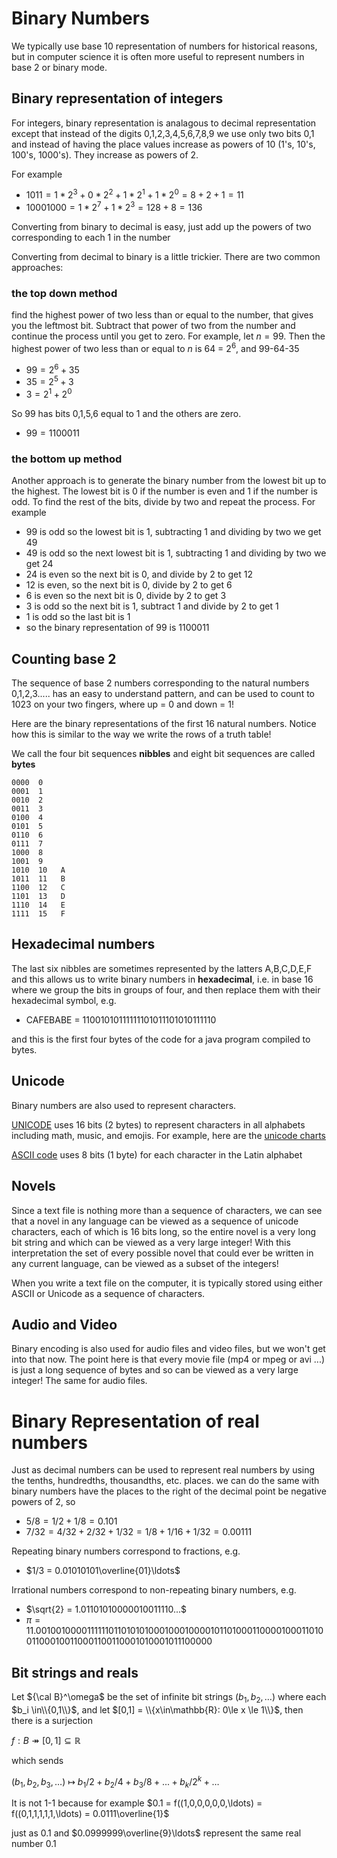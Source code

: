 # Binary Numbers
We typically use base 10 representation of numbers for historical reasons, but in computer science it is often more useful
to represent numbers in base 2 or binary mode.

## Binary representation of integers
For integers, binary representation is analagous to decimal representation except that instead of the digits 0,1,2,3,4,5,6,7,8,9
we use only two bits 0,1  and instead of having the place values increase as powers of 10 (1's, 10's, 100's, 1000's). They increase
as powers of 2.

For example
* $1011 = 1 * 2^3 + 0 * 2^2 + 1 * 2^1 + 1 * 2^0 = 8+2+1 = 11$
* $10001000 = 1 * 2^7 + 1 * 2^3 = 128+8 = 136$

Converting from binary to decimal is easy, just add up the powers of two corresponding to each 1 in the number

Converting from decimal to binary is a little trickier. There are two common approaches:

### the top down method
find the highest power of two less than or equal to the number, that gives you the leftmost bit.
Subtract that power of two from the number and continue the process until you get to zero.
For example, let $n=99$.
Then the highest power of two less than or equal to $n$ is 64 = $2^6$, and 99-64-35
* $99 = 2^6 + 35$
* $35 = 2^5 + 3$
* $3 = 2^1+2^0$

So 99 has bits 0,1,5,6 equal to 1 and the others are zero.
* $99 = 1100011$

### the bottom up method
Another approach is to generate the binary number from the lowest bit up to the highest.
The lowest bit is 0 if the number is even and 1 if the number is odd.
To find the rest of the bits, divide by two and repeat the process.
For example
* $99$ is odd so the lowest bit is 1, subtracting 1 and dividing by two we get 49
* 49 is odd so the next lowest bit is 1, subtracting 1 and dividing by two we get 24
* 24 is even so the next bit is 0, and divide by 2 to get 12
* 12 is even, so the next bit is 0, divide by 2 to get 6
* 6 is even so the next bit is 0, divide by 2 to get 3
* 3 is odd so the next bit is 1, subtract 1 and divide by 2 to get 1
* 1 is odd so the last bit is 1
* so the binary representation of 99 is 1100011

## Counting base 2
The sequence of base 2 numbers corresponding to the natural numbers 0,1,2,3..... has an easy to understand pattern,
and can be used to count to 1023 on your two fingers, where up = 0 and down = 1!

Here are the binary representations of the first 16 natural numbers. Notice how this is similar to the way we
write the rows of a truth table!

We call the four bit sequences **nibbles** and eight bit sequences are called **bytes**
```
0000  0
0001  1
0010  2
0011  3
0100  4
0101  5
0110  6
0111  7
1000  8
1001  9
1010  10   A
1011  11   B
1100  12   C
1101  13   D
1110  14   E
1111  15   F
```

## Hexadecimal numbers
The last six nibbles are sometimes represented by the latters A,B,C,D,E,F
and this allows us to write binary numbers in **hexadecimal**, i.e. in base 16
where we group the bits in groups of four, and then replace them with their hexadecimal symbol,
e.g.

* CAFEBABE = 11001010111111101011101010111110

and this is the first four bytes of the code for a java program compiled to bytes.

## Unicode
Binary numbers are also used to represent characters.

[UNICODE](https://home.unicode.org/) uses 16 bits (2 bytes) to represent characters in all alphabets including math, music, and emojis.
For example, here are the [unicode charts](https://www.unicode.org/charts/)

[ASCII code](https://www.unicode.org/charts/PDF/U0000.pdf) uses 8 bits (1 byte) for each character in the Latin alphabet

## Novels
Since a text file is nothing more than a sequence of characters, we can see that a novel in any language can be viewed as a sequence of unicode characters, each of which is 16 bits long, so the entire novel is a very long bit string and which can be viewed as a very large integer! With this interpretation the set of every possible novel that could ever be written in any current language, can be viewed as a subset of the integers!

When you write a text file on the computer, it is typically stored using either ASCII or Unicode as a sequence of characters.

## Audio and Video
Binary encoding is also used for audio files and video files, but we won't get into that now. The point here is that every movie file (mp4 or mpeg or avi ...) is just a long sequence of bytes and so can be viewed as a very large integer! The same for audio files.

# Binary Representation of real numbers
Just as decimal numbers can be used to represent real numbers by using the tenths, hundredths, thousandths, etc. places.
we can do the same with binary numbers have the places to the right of the decimal point be negative powers of 2, so

* $5/8 = 1/2 + 1/8 = 0.101$
* $7/32 = 4/32 + 2/32 + 1/32 = 1/8 + 1/16 + 1/32 = 0.00111$

Repeating binary numbers correspond to fractions, e.g.
* $1/3 = 0.01010101\overline{01}\ldots$

Irrational numbers correspond to non-repeating binary numbers, e.g.

* $\sqrt{2} = 1.01101010000010011110...$
* $\pi = 11.00100 10000 11111 10110 10101 00010 00100 00101 10100 01100 00100 01101 00110 00100 11000 11001 10001 01000 10111 00000$

## Bit strings and reals
Let ${\cal B}^\omega$ be the set of infinite bit strings $(b_1,b_2,\ldots )$ where each $b_i \in\\{0,1\\}$,
and let $[0,1] = \\{x\in\mathbb{R}: 0\le x \le 1\\}$,
then there is a surjection

$f:B \twoheadrightarrow [0,1]\subseteq\mathbb{R}$

which sends

$(b_1,b_2,b_3, \ldots) \ \mapsto\  b_1/2  + b_2/4 + b_3/8 + ... + b_k/2^k + \ldots$

It is not 1-1 because for example
$0.1 = f((1,0,0,0,0,0,\ldots) = f((0,1,1,1,1,1,\ldots) = 0.0111\overline{1}$

just as 0.1 and $0.0999999\overline{9}\ldots$ represent the same real number 0.1


